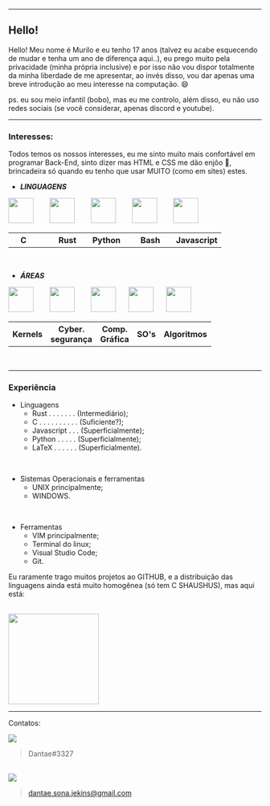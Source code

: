 <hr>

## Hello!

Hello! Meu nome é Murilo e eu tenho 17 anos (talvez eu acabe esquecendo de mudar e tenha um ano de diferença aqui..), eu prego muito pela privacidade (minha própria inclusive) e por isso não vou dispor totalmente da minha liberdade de me apresentar, ao invés disso, vou dar apenas uma breve introdução ao meu interesse na computação. 😄

ps. eu sou meio infantil (bobo), mas eu me controlo, além disso, eu não uso redes sociais (se você considerar, apenas discord e youtube).

<style>

.bloco
{
    width ="56px";
    padding="0";
    margin="0";
    text-align="center";
    font-size:="10px";
}
.DISPLAY>img
{
    width="50px";
    height="50px";
    padding="11px";
}
</style>
<hr>

### Interesses:
Todos temos os nossos interesses, eu me sinto muito mais confortável em programar Back-End, sinto dizer mas HTML e CSS me dão enjôo 🤢, brincadeira só quando eu tenho que usar MUITO (como em sites) estes.

- ***LINGUAGENS***

<img src="https://cdn.jsdelivr.net/gh/devicons/devicon/icons/c/c-original.svg"    
width="50px"
height="50px"
/>  
<img src="https://cdn.jsdelivr.net/gh/devicons/devicon/icons/rust/rust-plain.svg"
    width="50px"
    height="50px"
/>  
<img src="https://cdn.jsdelivr.net/gh/devicons/devicon/icons/python/python-original.svg"
    width="50px"
    height="50px"
/>  
<img src="https://cdn.jsdelivr.net/gh/devicons/devicon/icons/bash/bash-original.svg"
    width="50px"
    height="50px"
/>  
<img src="https://cdn.jsdelivr.net/gh/devicons/devicon/icons/javascript/javascript-original.svg"
    width="50px"
    height="50px"
/> 
<table>

<tr>
 <th scope="col">  C   </th>
 <th scope="col">  Rust</th>
 <th scope="col">  Python</th>
 <th scope="col">   Bash</th>
 <th scope="col"> Javascript</th>
</tr>
 </table>

<br>

- ***ÁREAS***

<img src="https://img.icons8.com/external-inipagistudio-lineal-color-inipagistudio/64/000000/external-cube-augmented-reality-inipagistudio-lineal-color-inipagistudio.png"
    width="50px"
    height="50px"
/>    
<img src="https://img.icons8.com/nolan/64/skull.png"
    width="50px"
    height="50px"
/>    
<img src="https://cdn.jsdelivr.net/gh/devicons/devicon/icons/bash/bash-original.svg"
    width="50px"
    height="50px"
/>   
<img src="https://img.icons8.com/color/48/000000/free-bsd.png"
    width="50px"
    height="50px"
/>   
<img src="https://img.icons8.com/external-flatart-icons-lineal-color-flatarticons/64/000000/external-algorithm-data-science-and-cyber-security-flatart-icons-lineal-color-flatarticons.png"
    width="50px"
    height="50px"
/>

<table>

<tr>
 <th scope="col"><div class="bloco">Kernels</div></th>
 <th scope="col"><div class="bloco">Cyber.<br>segurança</div></th>
 <th scope="col"><div class="bloco">Comp.<br>Gráfica</div></th>
 <th scope="col"><div class="bloco">SO's</div></th>
 <th scope="col"><div class="bloco">Algoritmos</div></th>
</tr>
 </table>

<br>

<hr>

### **Experiência**

- Linguagens 
    - Rust . . . . . . . (Intermediário);
    - C . . . . . . . . . . (Suficiente?);
    - Javascript . . . (Superficialmente);
    - Python . . . . . (Superficialmente);
    - LaTeX . . . . . . (Superficialmente).

<br>

- Sistemas Operacionais e ferramentas 
    - UNIX principalmente;
    - WINDOWS.

<br>

- Ferramentas
    - VIM principalmente;
    - Terminal do linux;
    - Visual Studio Code;
    - Git.

Eu raramente trago muitos projetos ao GITHUB, e a distribuição das linguagens ainda está muito homogênea (só tem C SHAUSHUS), mas aqui está:

<br>

  <img height="180em" src="https://github-readme-stats.vercel.app/api/top-langs/?username=Dantae-Jekins&layout=compact&langs_count=7&theme=gruvbox"/>



<hr>

Contatos:

<img src = "https://img.shields.io/badge/Discord-7289DA?style=for-the-badge&logo=discord&logoColor=white">

>Dantae#3327

<br>

<img src ="https://img.shields.io/badge/Gmail-D14836?style=for-the-badge&logo=gmail&logoColor=white">

> dantae.sona.jekins@gmail.com



<!--
**Dantae-Jekins/Dantae-Jekins** is a ✨ _special_ ✨ repository because its `README.md` (this file) appears on your GitHub profile.

Here are some ideas to get you started:

- 🔭 I’m currently working on ...
- 🌱 I’m currently learning ...
- 👯 I’m looking to collaborate on ...
- 🤔 I’m looking for help with ...
- 💬 Ask me about ...
- 📫 How to reach me: ...
- 😄 Pronouns: ...
- ⚡ Fun fact: ...
-->
